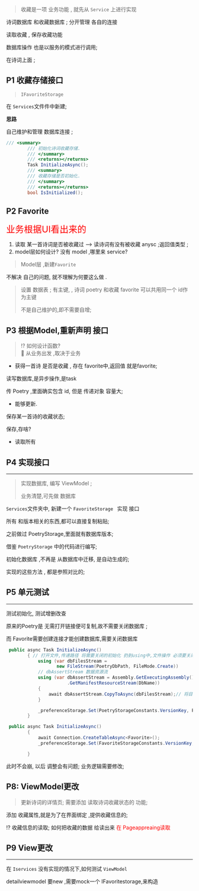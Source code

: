 > 收藏是一项 业务功能 , 就先从 `Service` 上进行实现

诗词数据库  和收藏数据库  ; 分开管理 各自的连接

读取收藏 , 保存收藏功能

数据库操作  也是以服务的模式进行调用;

在诗词上面 ;

## P1  收藏存储接口 

> `IFavoriteStorage`

在 `Services`文件件中新建;



**思路**

自己维护和管理 数据库连接 ;

```c#
/// <summary>
        /// 初始化诗词收藏存储.
        /// </summary>
        /// <returns></returns>
        Task InitializeAsync();
        /// <summary>
        /// 收藏存储是否初始化.
        /// </summary>
        /// <returns></returns>
        bool IsInitialized();
```

## P2 Favorite

<font color = red size = 5>业务根据UI看出来的</font>

1. 读取 某一首诗词是否被收藏过  -->  读诗词有没有被收藏
    anysc ;返回值类型 ;  
2. model层如何设计?  没有 model  ,哪里来  service?  
   

> Model层 ,新建`Favorite`



不解决 自己的问题, 就不理解为何要这么做 .

> 设置 数据表 ; 有主键,  , 诗词 poetry 和收藏 favorite 可以共用同一个 id作为主键
>
> 不是自己维护的,即不需要自增;

## P3 根据Model,重新声明 接口

> :interrobang:  如何设计函数?  
> :key:  从业务出发 ,取决于业务

* 获得一首诗 是否是收藏 , 
  存在 favorite中,返回值 就是favorite;

读写数据库,是异步操作,是task

传 Poetry ,里面确实包含 id, 但是 传递对象 容量大;

*  能够更新.

保存某一首诗的收藏状态;

保存,存啥?

*  读取所有



## P4 实现接口

---

> 实现数据库, 编写 ViewModel ;
>
> 业务清楚,可先做 数据库

`Services`文件夹中, 新建一个  `FavoriteStorage ` 实现 接口

所有 和版本相关的东西,都可以直接复制粘贴;

之前做过 PoetryStorage,里面就有数据库版本;



借鉴 `PoetryStorage` 中的代码进行编写;



初始化数据库 ,不再是 从数据库中迁移, 是自动生成的;

实现的这些方法 , 都是参照对比的;



## P5 单元测试 

---

测试初始化, 测试增删改查



原来的Poetry是 无需打开链接便可复制,故不需要关闭数据库 ;

而 Favorite需要创建连接才能创建数据库,需要关闭数据库

```c#
 public async Task InitializeAsync()
        { // 打开文件,传递路径 将需要关闭的初始化 扔到using中,文件操作 必须要关闭,using就是该效果
            using (var dbFilesStream =
                   new FileStream(PoetryDbPath, FileMode.Create))
            // dbAssertStream 数据资源流
            using (var dbAssertStream = Assembly.GetExecutingAssembly()
                       .GetManifestResourceStream(DbName))
            {
                await dbAssertStream.CopyToAsync(dbFilesStream);// 将目标文件拷贝到来源文件
            }

            _preferenceStorage.Set(PoetryStorageConstants.VersionKey, PoetryStorageConstants.Version);
        }
```

```c#
 public async Task InitializeAsync()
        {
            await Connection.CreateTableAsync<Favorite>();
            _preferenceStorage.Set(FavoriteStorageConstants.VersionKey, FavoriteStorageConstants.Version);

        }
```



此时不会崩, 以后 调整会有问题;  业务逻辑需要修改;



## P8: ViewModel更改

> 更新诗词的详情页; 需要添加 读取诗词收藏状态的 功能;

添加 收藏属性,就是为了在界面绑定 ,提供收藏信息的;

:interrobang:  收藏信息的读取;  如何把收藏的数据 给读出来  <font color = red> 在 Pageappreaing读取</font>



## P9 View更改

---

在 `Iservices` 没有实现的情况下,如何测试 `ViewModel` 

detailviewmodel 要new ,需要mock一个 IFavoritestorage,来构造
